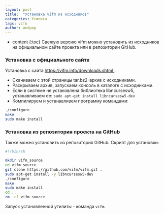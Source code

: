 ```yaml
---
layout: post
title:  "Установка vifm из исходников"
categories: Утилиты
tags: vifm
author: andpop
---
```


* content
{:toc}
Свежую версию vifm можно установить из исходников на официальном сайте проекта или в репозитории GitHub.


### Установка с официального сайта
Установка с сайта [ https://vifm.info/downloads.shtml ](https://vifm.info/downloads.shtml):
* Скачиваем с этой страницы tar.bz2-архив с исходниками.
* Раскрываем архив, запускаем консоль в каталоге с исходниками.
* Если в системе не установлена библиотека libncursesw5, устанавливаем ее: `sudo apt-get install libncursesw5-dev`
* Компилируем и устанавливем программу командами:
``` bash
./configure
make
sudo make install
```

### Установка из репозитория проекта на GitHub
Также можно установить из репозитория GitHub. Скрипт для установки:
```bash
#!/bin/sh

mkdir vifm_source
cd vifm_source
git clone https://github.com/vifm/vifm.git .
sudo apt-get install -y libncursesw5-dev
./configure
make
sudo make install
cd ..
rm -rf vifm_source
```

Запуск установленной утилиты - команда `vifm`.
